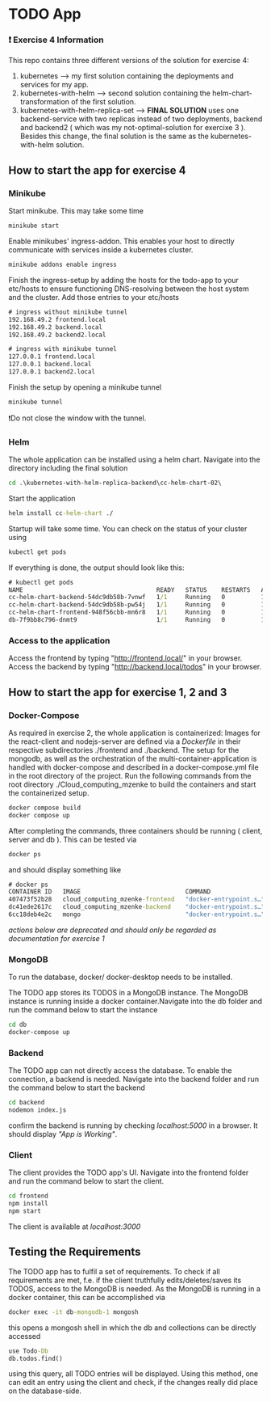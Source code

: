 
# TODO App 

### ❗ Exercise 4 Information  
This repo contains three different versions of the solution for exercise 4: 
1. kubernetes
    --> my first solution containing the deployments and services for my app. 
2. kubernetes-with-helm 
    --> second solution containing the helm-chart-transformation of the first solution. 
3. kubernetes-with-helm-replica-set 
    --> **FINAL SOLUTION**  uses one backend-service with two replicas instead of two deployments, backend and backend2 ( which was my not-optimal-solution for exercixe 3 ). Besides this change, the final solution is the same as the kubernetes-with-helm solution. 

## How to start the app for exercise 4 

### Minikube 
Start minikube. This may take some time 
```cmd
minikube start 
```
Enable minikubes' ingress-addon. This enables your host to directly communicate with services inside a kubernetes cluster. 
```cmd
minikube addons enable ingress 
```
Finish the ingress-setup by adding the hosts for the todo-app to your etc/hosts to ensure functioning DNS-resolving between the host system and the cluster. Add those entries to your etc/hosts 
```txt
# ingress without minikube tunnel 
192.168.49.2 frontend.local
192.168.49.2 backend.local
192.168.49.2 backend2.local

# ingress with minikube tunnel 
127.0.0.1 frontend.local
127.0.0.1 backend.local
127.0.0.1 backend2.local
```
Finish the setup by opening a minikube tunnel
```cmd
minikube tunnel
```
❗Do not close the window with the tunnel. 

### Helm 

The whole application can be installed using a helm chart. Navigate into the directory including the final solution
```cmd
cd .\kubernetes-with-helm-replica-backend\cc-helm-chart-02\
```
Start the application
```cmd
helm install cc-helm-chart ./
```
Startup will take some time. You can check on the status of your cluster using 
```cmd
kubectl get pods 
```
If everything is done, the output should look like this: 
```cmd
# kubectl get pods
NAME                                     READY   STATUS    RESTARTS   AGE
cc-helm-chart-backend-54dc9db58b-7vnwf   1/1     Running   0          108m
cc-helm-chart-backend-54dc9db58b-pw54j   1/1     Running   0          108m
cc-helm-chart-frontend-948f56cbb-mn6r8   1/1     Running   0          108m
db-7f9bb8c796-dnmt9                      1/1     Running   0          108m
```

### Access to the application 
Access the frontend by typing "http://frontend.local/" in your browser. 
Access the backend by typing "http://backend.local/todos" in your browser. 

## How to start the app for exercise 1, 2 and 3

### Docker-Compose 
As required in exercise 2, the whole application is containerized: Images for the react-client and nodejs-server are defined via a *Dockerfile* in their respective subdirectories ./frontend and ./backend. The setup for the mongodb, as well as the orchestration of the multi-container-application is handled with docker-compose and described in a docker-compose.yml file in the root directory of the project. Run the following commands from the root directory ./Cloud_computing_mzenke to build the containers and start the containerized setup. 

```cmd
docker compose build 
docker compose up 
```

After completing the commands, three containers should be running ( client, server and db ). This can be tested via 
```cmd
docker ps 
```
and should display something like
```cmd
# docker ps
CONTAINER ID   IMAGE                             COMMAND                  CREATED          STATUS          PORTS                      NAMES
407473f52b28   cloud_computing_mzenke-frontend   "docker-entrypoint.s…"   14 minutes ago   Up 14 minutes   0.0.0.0:3000->3000/tcp     cloud_computing_mzenke-frontend-1
dc41ede2617c   cloud_computing_mzenke-backend    "docker-entrypoint.s…"   14 minutes ago   Up 14 minutes   0.0.0.0:5000->5000/tcp     cloud_computing_mzenke-backend-1
6cc18deb4e2c   mongo                             "docker-entrypoint.s…"   14 minutes ago   Up 14 minutes   0.0.0.0:27017->27017/tcp   db
```

*actions below are deprecated and should only be regarded as documentation for exercise 1* 
### MongoDB 

To run the database, docker/ docker-desktop needs to be installed. 

The TODO app stores its TODOS in a MongoDB instance. The MongoDB instance is running inside 
a docker container.Navigate into the db folder and run the command below to start the instance 
```cmd
cd db 
docker-compose up 
```

### Backend 

The TODO app can not directly access the database. To enable the connection, a 
backend is needed. Navigate into the backend folder and run the command below to start the backend 
```cmd
cd backend 
nodemon index.js
```
confirm the backend is running by checking *localhost:5000* in a browser. It should 
display *"App is Working"*. 

### Client 

The client provides the TODO app's UI. Navigate into the frontend folder and run the command below 
to start the client. 
```cmd
cd frontend 
npm install 
npm start
```
The client is available at *localhost:3000* 

## Testing the Requirements 

The TODO app has to fulfil a set of requirements. To check if all requirements are met, f.e. if the client truthfully edits/deletes/saves its TODOS, 
access to the MongoDB is needed. As the MongoDB is running in a docker container, this can be accomplished via 
```cmd 
docker exec -it db-mongodb-1 mongosh
```
this opens a mongosh shell in which the db and collections can be directly accessed 
```cmd
use Todo-Db
db.todos.find()
```
using this query, all TODO entries will be displayed. Using this method, one can edit an entry using the client and check, if 
the changes really did place on the database-side. 
